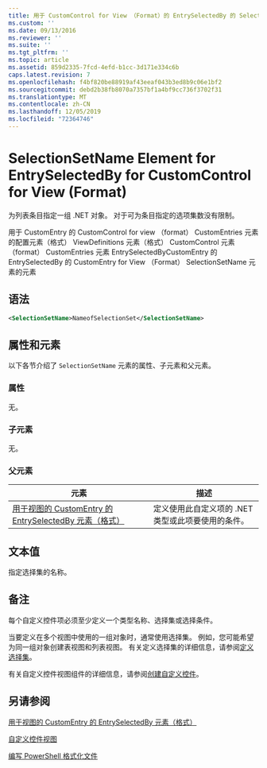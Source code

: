 ```yaml
---
title: 用于 CustomControl for View （Format）的 EntrySelectedBy 的 SelectionSetName 元素 |Microsoft Docs
ms.custom: ''
ms.date: 09/13/2016
ms.reviewer: ''
ms.suite: ''
ms.tgt_pltfrm: ''
ms.topic: article
ms.assetid: 859d2335-7fcd-4efd-b1cc-3d171e334c6b
caps.latest.revision: 7
ms.openlocfilehash: f4bf820be88919af43eeaf043b3ed8b9c06e1bf2
ms.sourcegitcommit: debd2b38fb8070a7357bf1a4bf9cc736f3702f31
ms.translationtype: MT
ms.contentlocale: zh-CN
ms.lasthandoff: 12/05/2019
ms.locfileid: "72364746"
---
```

# <a name="selectionsetname-element-for-entryselectedby-for-customcontrol-for-view-format"></a>SelectionSetName Element for EntrySelectedBy for CustomControl for View (Format)

为列表条目指定一组 .NET 对象。 对于可为条目指定的选项集数没有限制。

用于 CustomEntry 的 CustomControl for view （format） CustomEntries 元素的配置元素（格式） ViewDefinitions 元素（格式） CustomControl 元素（format） CustomEntries 元素 EntrySelectedByCustomEntry 的 EntrySelectedBy 的 CustomEntry for View （Format） SelectionSetName 元素的元素

## <a name="syntax"></a>语法

```xml
<SelectionSetName>NameofSelectionSet</SelectionSetName>
```

## <a name="attributes-and-elements"></a>属性和元素

以下各节介绍了 `SelectionSetName` 元素的属性、子元素和父元素。

### <a name="attributes"></a>属性

无。

### <a name="child-elements"></a>子元素

无。

### <a name="parent-elements"></a>父元素

|元素|描述|
|-------------|-----------------|
|[用于视图的 CustomEntry 的 EntrySelectedBy 元素（格式）](./entryselectedby-element-for-customentry-for-customcontrol-for-view-format.md)|定义使用此自定义项的 .NET 类型或此项要使用的条件。|

## <a name="text-value"></a>文本值

指定选择集的名称。

## <a name="remarks"></a>备注

每个自定义控件项必须至少定义一个类型名称、选择集或选择条件。

当要定义在多个视图中使用的一组对象时，通常使用选择集。 例如，您可能希望为同一组对象创建表视图和列表视图。 有关定义选择集的详细信息，请参阅[定义选择集](./defining-selection-sets.md)。

有关自定义控件视图组件的详细信息，请参阅[创建自定义控件](./creating-custom-controls.md)。

## <a name="see-also"></a>另请参阅

[用于视图的 CustomEntry 的 EntrySelectedBy 元素（格式）](./entryselectedby-element-for-customentry-for-customcontrol-for-view-format.md)

[自定义控件视图](./creating-custom-controls.md)

[编写 PowerShell 格式化文件](./writing-a-powershell-formatting-file.md)
